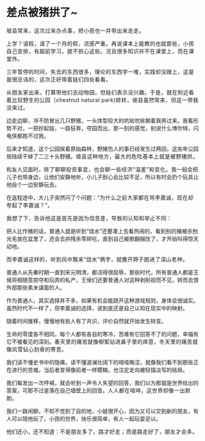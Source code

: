 # 差点被猪拱了~

<p style="visibility: visible;"><span style="font-size: var(--articleFontsize); letter-spacing: 0.034em; visibility: visible;">坡县常来，</span><span style="font-size: var(--articleFontsize); letter-spacing: 0.034em; visibility: visible;">这次过来办点事，把小孩也一并带出来走走。</span></p><p style="visibility: visible;"><span style="font-size: var(--articleFontsize); letter-spacing: 0.034em; visibility: visible;"></span><span style="font-size: var(--articleFontsize); letter-spacing: 0.034em; visibility: visible;">上学？</span><span style="font-size: var(--articleFontsize); letter-spacing: 0.034em; visibility: visible;">请假，请了一个月的假</span><span style="font-size: var(--articleFontsize); letter-spacing: 0.034em; visibility: visible;">，</span><span style="font-size: var(--articleFontsize); letter-spacing: 0.034em; visibility: visible;">流感严重。再说</span><span style="font-size: var(--articleFontsize); letter-spacing: 0.034em; visibility: visible;">课本上能教的也就那些</span><span style="font-size: var(--articleFontsize); letter-spacing: 0.034em; visibility: visible;">，小孩自己安排，有超前学习，就不担心这些。况且很多知识并不在课堂上，而在课堂外。</span><br style="visibility: visible;"></p><p style="visibility: visible;"><span style="font-size: var(--articleFontsize); letter-spacing: 0.034em; visibility: visible;">三年暂停的时间，失去的东西很多，理论的东西学一堆，实践却没跟上，这是我很忌讳的，这次正好带着娃们四处看看。</span></p><p style="visibility: visible;"><span style="font-size: var(--articleFontsize); letter-spacing: 0.034em; visibility: visible;">从朋友家出来，打算带他们去动物园，但娃们表示没兴趣。于是，就在附近看着比较野生的公园（chestnut natural park)转转，坡县虽然常来，但这一带我没来过。</span></p><p style="visibility: visible;">边走边聊，冷不防冒出几只野猪，一头体型较大的吭呲吭呲朝着我奔过来。我看形势不对，一把抄起娃，一路狂奔，夺园而出，那一刻的感觉，别说什么博尔特，闪电侠都跑不过我。<br style="visibility: visible;"></p><p style="visibility: visible;">后来才知道，这个公园挨着原始森林，野猪伤人的事已经发生过两回，这些年公园局陆续干掉了二三十头野猪。<span style="font-size: var(--articleFontsize); letter-spacing: 0.578px; visibility: visible;">坡县这种地方，最大的危险</span><span style="font-size: var(--articleFontsize); letter-spacing: 0.578px; visibility: visible;">基本上就是被野猪拱</span><span style="font-size: var(--articleFontsize); letter-spacing: 0.578px; visibility: visible;">。</span></p><p style="visibility: visible;">和友人见面时，<span style="letter-spacing: 0.578px; visibility: visible;">除了聊聊</span><span style="letter-spacing: 0.578px; visibility: visible;">投资事宜，</span><span style="letter-spacing: 0.578px; visibility: visible;">也会聊一些</span><span style="letter-spacing: 0.578px; visibility: visible;">经济“温差</span><span style="letter-spacing: 0.578px; visibility: visible;">”和变化</span><span style="letter-spacing: 0.578px; visibility: visible;">。</span>我一般会把儿子也带身边，让他们安静地听，小儿子耐心会比较不足，所以有时会扔个玩具让他自个一边安静玩去。</p><p style="visibility: visible;">在返程途中，大儿子突然问了个问题：<span style="font-size: var(--articleFontsize); letter-spacing: 0.034em; visibility: visible;">“为什么之前大家都在骂李嘉诚，现在却夸起</span><span style="font-size: var(--articleFontsize); letter-spacing: 0.034em; visibility: visible;">了李嘉诚</span><span style="font-size: var(--articleFontsize); letter-spacing: 0.034em; visibility: visible;">？</span><span style="font-size: var(--articleFontsize); letter-spacing: 0.034em; visibility: visible;">”。</span><span style="font-size: var(--articleFontsize); letter-spacing: 0.034em; visibility: visible;"></span></p><p style="visibility: visible;"><span style="font-size: var(--articleFontsize); letter-spacing: 0.034em; visibility: visible;">我想了下，告诉他这是首先是</span><span style="font-size: var(--articleFontsize); letter-spacing: 0.034em; visibility: visible;">因为信息差，导致的认知和举止不同</span><span style="font-size: var(--articleFontsize); letter-spacing: 0.034em; visibility: visible;">：</span></p><p style="visibility: visible;">把人比作猪的话，普通人就是听到“烧水”还要凑上去看热闹的，看到别的猪被杀刨光毛放在盆里了，还会去拱残余零碎吃，直到自己被掀翻捆住了，才开始叫得惊天动地。</p><p style="visibility: visible;"><span style="font-size: var(--articleFontsize); letter-spacing: 0.034em; visibility: visible;">而李嘉诚这样的，听到风中飘来“烧水”俩字，就撒开蹄子跑进了深山老林。</span><br style="visibility: visible;"></p><p style="visibility: visible;">普通人从先秦时期一直到宋元明清，都活得很屈辱，那些时代，所有普通人都是王侯将相随意掠夺和玩弄的私产，王侯们还要普通人对这种剥削视而不见，转而去恨外部那些素未谋面的人。<br style="visibility: visible;"></p><p style="visibility: visible;">作为普通人，其实选择并不多，如果有机会能跳开这种游戏规则，身体会很诚实。虽然时代不一样了，但李嘉诚的选择，说到底还是自己认知在现实中的映射。</p><p style="visibility: visible;">随着时间推移，慢慢地有些人有了共识，评价自然就开始发生转变。</p><p style="visibility: visible;">生命的零度各不相同，每个人都有各自的寒冷，苦难有它回答不了的问题，幸福有它不被看见的深刻。<span style="font-size: var(--articleFontsize); letter-spacing: 0.034em; visibility: visible;">春天里的痛苦就像柳絮钻进鼻子里的痒意，冬天里的痛苦就像风雪钻心刻骨的寒意。</span></p><p>我们读不懂史书中的隐痛，读不懂波澜壮阔下的喑哑晦涩，就像我们看不到那些正在进行的苦难。当后者变得像前者一样模糊，也注定走向被轻描淡写的结局。</p><p>我们每发出一次呼喊，就会听到一声令人失望的回答，我们以为那就是世界给出的答案，可那不过是落在自己墙壁上的回音。<span style="font-size: var(--articleFontsize);letter-spacing: 0.034em;">人人都在喧哗，这世界却像一出默剧。</span></p><p>我们一路闲聊，不知不觉到了目的地，小娃很开心，因为又可以交到新的朋友，有人可以陪他玩了。小孩的世界，快乐很简单，有人一起玩耍足以。<br></p><p style="margin-bottom: 0px;">他们还小，还不知道：<span style="font-size: var(--articleFontsize);letter-spacing: 0.034em;">不是朋友多了，</span><span style="font-size: var(--articleFontsize);letter-spacing: 0.034em;">路才好走；</span><span style="font-size: var(--articleFontsize);letter-spacing: 0.034em;">而是路走好了，朋友才会多。</span><span style="font-size: var(--articleFontsize);letter-spacing: 0.034em;"></span></p><p style="display: none;"><mp-style-type data-value="3"></mp-style-type></p>